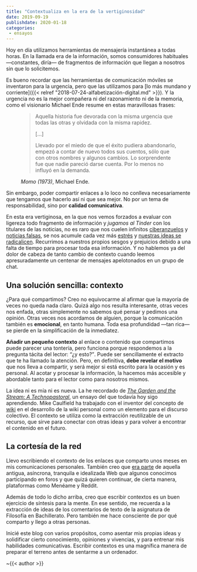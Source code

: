 ```yaml
---
title: "Contextualiza en la era de la vertiginosidad"
date: 2019-09-19
publishdate: 2020-01-18
categories:
 - ensayos
---
```


Hoy en día utilizamos herramientas de mensajería instantánea a todas horas. En la llamada era de la información, somos consumidores habituales &mdash;constantes, diría&mdash; de fragmentos de información que llegan a nosotros sin que lo solicitemos.

Es bueno recordar que las herramientas de comunicación móviles se inventaron para la urgencia, pero que las utilizamos para [lo más mundano y corriente]({{< relref "2018-07-24-alfabetización-digital.md" >}}). Y la urgencia no es la mejor compañera ni del razonamiento ni de la memoria, como el visionario Michael Ende resume en estas maravillosas frases:

<figure>

> Aquella historia fue devorada con la misma urgencia que todas las otras y olvidada con la misma rapidez.
>
> [&hellip;]
>
> Llevado por el miedo de que el éxito pudiera abandonarlo, empezó a contar de nuevo todos sus cuentos, sólo que con otros nombres y algunos cambios. Lo sorprendente fue que nadie pareció darse cuenta. Por lo menos no influyó en la demanda.

<footer>
  <cite>Momo (1973)</cite>, Michael Ende.
</footer>

</figure>

Sin embargo, poder compartir enlaces a lo loco no conlleva necesariamente que tengamos que hacerlo así ni que sea mejor. No por un tema de responsabilidad, sino por **calidad comunicativa**.

En esta era vertiginosa, en la que nos vemos forzados a evaluar con ligereza todo fragmento de información y _jugamos al Tinder_ con los titulares de las noticias, no es raro que nos cuelen infinitos [ciberanzuelos](https://es.wikipedia.org/wiki/Clickbait) y [noticias falsas](https://es.wikipedia.org/wiki/Posverdad), se nos acumule cada vez más [estrés](https://es.wikipedia.org/wiki/Síndrome_FOMO) y [nuestras ideas se radicalicen](https://es.wikipedia.org/wiki/Sesgo_de_confirmación). Recurrimos a nuestros propios sesgos y prejuicios debido a una falta de tiempo para procesar toda esa información. Y no hablemos ya del dolor de cabeza de tanto cambio de contexto cuando leemos apresuradamente un centenar de mensajes apelotonados en un grupo de chat.


## Una solución sencilla: contexto

¿Para qué compartimos? Creo no equivocarme al afirmar que la mayoría de veces no queda nada claro. Quizá algo nos resulta interesante, otras veces nos enfada, otras simplemente no sabemos qué pensar y pedimos una opinión. Otras veces nos acordamos de alguien, porque la comunicación también es **emocional**, en tanto humana. Toda esa profundidad &mdash;tan rica&mdash; se pierde en la simplificación de la inmediatez.

**Añadir un pequeño contexto** al enlace o contenido que compartimos puede parecer una tontería, pero funciona porque respondemos a la pregunta tácita del lector: <q>¿y esto?</q>. Puede ser sencillamente el extracto que te ha llamado la atención. Pero, en definitiva, **debe revelar el motivo** que nos lleva a compartir, y será mejor si está escrito para la ocasión y es personal. Al acotar y procesar la información, la hacemos más accesible y abordable tanto para el lector como para nosotros mismos.

La idea ni es mía ni es nueva. La he recordado de [_The Garden and the Stream: A Technopastoral_](https://hapgood.us/2015/10/17/the-garden-and-the-stream-a-technopastoral/), un ensayo del que todavía hoy sigo aprendiendo. Mike Caulfield ha trabajado con el inventor del concepto de [wiki](https://es.wikipedia.org/wiki/Wiki) en el desarrollo de la wiki personal como un elemento para el discurso colectivo. El contexto se utiliza como la extracción reutilizable de un recurso, que sirve para conectar con otras ideas y para volver a encontrar el contenido en el futuro. 


## La cortesía de la red

Llevo escribiendo el contexto de los enlaces que comparto unos meses en mis comunicaciones personales. También creo que [era parte](https://es.wikipedia.org/wiki/Netiqueta) de aquella antigua, asíncrona, tranquila e idealizada Web que algunos conocimos participando en foros y que quizá quieren continuar, de cierta manera, plataformas como Menéame y Reddit.

Además de todo lo dicho arriba, creo que escribir contextos es un buen ejercicio de síntesis para la mente. En ese sentido, me recuerda a la extracción de ideas de los comentarios de texto de la asignatura de Filosofía en Bachillerato. Pero también me hace consciente de por qué comparto y llego a otras personas.

Inicié este blog con varios propósitos, como asentar mis propias ideas y solidificar cierto conocimiento, opiniones y vivencias, y para entrenar mis habilidades comunicativas. Escribir contextos es una magnífica manera de preparar el terreno antes de sentarme a un ordenador.


~{{< author >}}